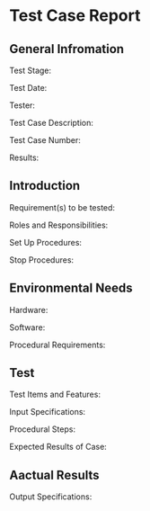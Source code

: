# Test Case Report

## General Infromation
Test Stage:

Test Date:

Tester: 

Test Case Description:

Test Case Number: 

Results: 

## Introduction

Requirement(s) to be tested:

Roles and Responsibilities:

Set Up Procedures:

Stop Procedures:

## Environmental Needs
Hardware:

Software:

Procedural Requirements:

## Test
Test Items and Features:

Input Specifications:

Procedural Steps:

Expected Results of Case:

## Aactual Results
Output Specifications:
